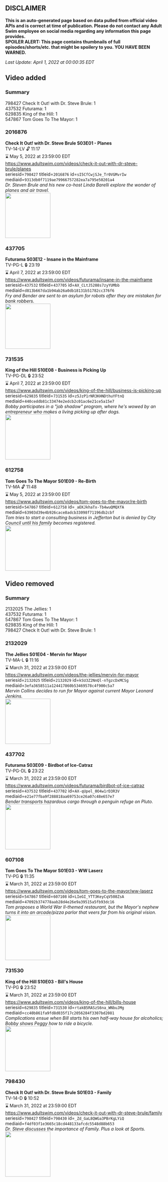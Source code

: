 ## DISCLAIMER
**This is an auto-generated page based on data pulled from official video APIs and is correct at time of publication. Please do not contact any Adult Swim employee on social media regarding any information this page provides.**  
**SPOILER ALERT: This page contains thumbnails of full episodes/shorts/etc. that might be spoilery to you. YOU HAVE BEEN WARNED.**  

_Last Update: April 1, 2022 at 00:00:35 EDT_
## Video added
### Summary
798427 Check It Out! with Dr. Steve Brule: 1  
437532 Futurama: 1  
629835 King of the Hill: 1  
547867 Tom Goes To The Mayor: 1  
### 2016876
**Check It Out! with Dr. Steve Brule S03E01 - Planes**  
TV-14-LV 🔓 11:17  
⌛ May 5, 2022 at 23:59:00 EDT  
https://www.adultswim.com/videos/check-it-out-with-dr-steve-brule/planes  
seriesid=`798427` titleid=`2016876` id=`sI5CfCwjSJe_Tr0VGMvrIw` mediaid=`9313db0f7119ae79966757282ea7a795e50201a4`  
_Dr. Steven Brule and his new co-host Linda Barelli explore the wonder of planes and air travel._  
<a href="https://media.cdn.adultswim.com/uploads/20200302/thumbnails/2_2032167143-checkitout_013_dup-20140221.jpg"><img src="https://media.cdn.adultswim.com/uploads/20200302/thumbnails/2_2032167143-checkitout_013_dup-20140221.jpg" height="144px" /></a>
### 437705
**Futurama S03E12 - Insane in the Mainframe**  
TV-PG-L 🔒 23:19  
⌛ April 7, 2022 at 23:59:00 EDT  
https://www.adultswim.com/videos/futurama/insane-in-the-mainframe  
seriesid=`437532` titleid=`437705` id=`AX_CLtJ5208s7zyYUMbb` mediaid=`d813b667da1b94ab26a0db18131b51782cc376f6`  
_Fry and Bender are sent to an asylum for robots after they are mistaken for bank robbers._  
<a href="https://media.cdn.adultswim.com/uploads/20220331/thumbnails/2_223311314523-Futurama_041_InsaneInTheMainframe.png"><img src="https://media.cdn.adultswim.com/uploads/20220331/thumbnails/2_223311314523-Futurama_041_InsaneInTheMainframe.png" height="144px" /></a>
### 731535
**King of the Hill S10E08 - Business is Picking Up**  
TV-PG-DL 🔒 23:52  
⌛ April 7, 2022 at 23:59:00 EDT  
https://www.adultswim.com/videos/king-of-the-hill/business-is-picking-up  
seriesid=`629835` titleid=`731535` id=`z5JzP1rNR3KHNDthuYFtnQ` mediaid=`440ceddb81c33474e2edcb2c01ac6e21ce5a15e7`  
_Bobby participates in a "job shadow" program, where he's wowed by an entrepreneur who makes a living picking up after dogs._  
<a href="https://media.cdn.adultswim.com/uploads/20220331/thumbnails/2_223311348126-BusinessIsPickingUp.png"><img src="https://media.cdn.adultswim.com/uploads/20220331/thumbnails/2_223311348126-BusinessIsPickingUp.png" height="144px" /></a>
### 612758
**Tom Goes To The Mayor S01E09 - Re-Birth**  
TV-MA 🔓 11:48  
⌛ May 5, 2022 at 23:59:00 EDT  
https://www.adultswim.com/videos/tom-goes-to-the-mayor/re-birth  
seriesid=`547867` titleid=`612758` id=`_aEKJkhaTx-Tb4wuQMQXfA` mediaid=`63903d39e4b926cace8adcb33098f71196db2cbf`  
_Tom tries to start a consulting business in Jefferton but is denied by City Council until his family becomes registered._  
<a href="https://media.cdn.adultswim.com/uploads/20210107/thumbnails/2_2117836571-tgttm_009.jpg"><img src="https://media.cdn.adultswim.com/uploads/20210107/thumbnails/2_2117836571-tgttm_009.jpg" height="144px" /></a>
## Video removed
### Summary
2132025 The Jellies: 1  
437532 Futurama: 1  
547867 Tom Goes To The Mayor: 1  
629835 King of the Hill: 1  
798427 Check It Out! with Dr. Steve Brule: 1  
### 2132029
**The Jellies S01E04 - Mervin for Mayor**  
TV-MA-L 🔒 11:16  
⌛ March 31, 2022 at 23:59:00 EDT  
https://www.adultswim.com/videos/the-jellies/mervin-for-mayor  
seriesid=`2132025` titleid=`2132029` id=`kSU3Z2NnQl-nTgzcDxMCSg` mediaid=`3efa3658511a124417860b53469578c4f900c5a7`  
_Mervin Collins decides to run for Mayor against current Mayor Leonard Jenkins._  
<a href="https://media.cdn.adultswim.com/uploads/20200305/thumbnails/2_20351633126-jellies_104_air_cid-37F0Y.jpg"><img src="https://media.cdn.adultswim.com/uploads/20200305/thumbnails/2_20351633126-jellies_104_air_cid-37F0Y.jpg" height="144px" /></a>
### 437702
**Futurama S03E09 - Birdbot of Ice-Catraz**  
TV-PG-DL 🔒 23:22  
⌛ March 31, 2022 at 23:59:00 EDT  
https://www.adultswim.com/videos/futurama/birdbot-of-ice-catraz  
seriesid=`437532` titleid=`437702` id=`AX-qUpel_0O4w1rD3R3V` mediaid=`e21e77fba9f288818aa69753ce26a07c48e657e7`  
_Bender transports hazardous cargo through a penguin refuge on Pluto._  
<a href="https://media.cdn.adultswim.com/uploads/20220322/thumbnails/2_223221438107-Futurama_038_TheBirdbotOfIceCatraz.png"><img src="https://media.cdn.adultswim.com/uploads/20220322/thumbnails/2_223221438107-Futurama_038_TheBirdbotOfIceCatraz.png" height="144px" /></a>
### 607108
**Tom Goes To The Mayor S01E03 - WW Laserz**  
TV-PG 🔒 11:35  
⌛ March 31, 2022 at 23:59:00 EDT  
https://www.adultswim.com/videos/tom-goes-to-the-mayor/ww-laserz  
seriesid=`547867` titleid=`607108` id=`LIeGI_YTT3KeyCqV508ZsA` mediaid=`47092b374778aab28d4e26e9a39515a5fb93dc16`  
_Tom proposes a World War II-themed restaurant, but the Mayor's nephew turns it into an arcade/pizza parlor that veers far from his original vision._  
<a href="https://media.cdn.adultswim.com/uploads/20210107/thumbnails/2_211783543-tgttm_003.jpg"><img src="https://media.cdn.adultswim.com/uploads/20210107/thumbnails/2_211783543-tgttm_003.jpg" height="144px" /></a>
### 731530
**King of the Hill S10E03 - Bill's House**  
TV-PG 🔒 23:52  
⌛ March 31, 2022 at 23:59:00 EDT  
https://www.adultswim.com/videos/king-of-the-hill/bills-house  
seriesid=`629835` titleid=`731530` id=`rtakB5RASzS6na_WNbuJMg` mediaid=`cc40b861fa9fd8d035f17c2056284f3307bd2081`  
_Complications ensue when Bill starts his own half-way house for alcoholics; Bobby shows Peggy how to ride a bicycle._  
<a href="https://i.cdn.turner.com/adultswim/big/image-upload/thumbnails/thumb-2_image-15126807155581.jpg"><img src="https://i.cdn.turner.com/adultswim/big/image-upload/thumbnails/thumb-2_image-15126807155581.jpg" height="144px" /></a>
### 798430
**Check It Out! with Dr. Steve Brule S01E03 - Family**  
TV-14-D 🔒 10:52  
⌛ March 31, 2022 at 23:59:00 EDT  
https://www.adultswim.com/videos/check-it-out-with-dr-steve-brule/family  
seriesid=`798427` titleid=`798430` id=`_Zd_GaL8QWGa3PBrKgLYiQ` mediaid=`f4df03f1e3665c18cd448133afcdc5548d88b653`  
_Dr. Steve discusses the importance of Family. Plus a look at Sports._  
<a href="https://media.cdn.adultswim.com/uploads/20200302/thumbnails/2_2032159376-checkitout_103_bim.jpg"><img src="https://media.cdn.adultswim.com/uploads/20200302/thumbnails/2_2032159376-checkitout_103_bim.jpg" height="144px" /></a>
